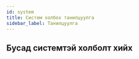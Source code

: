 ```yaml
---
id: system
title: Систем холбох танилцуулга
sidebar_label: Танилцуулга
---
```


## Бусад системтэй холболт хийх
